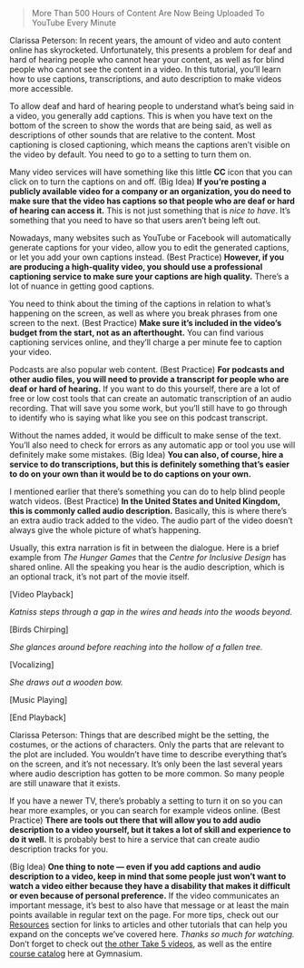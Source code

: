 > More Than 500 Hours of Content Are Now Being Uploaded To YouTube Every Minute

Clarissa Peterson: In recent years, the amount of video and auto content online has skyrocketed. Unfortunately, this presents a problem for deaf and hard of hearing people who cannot hear your content, as well as for blind people who cannot see the content in a video. In this tutorial, you’ll learn how to use captions, transcriptions, and auto description to make videos more accessible.

To allow deaf and hard of hearing people to understand what’s being said in a video, you generally add captions. This is when you have text on the bottom of the screen to show the words that are being said, as well as descriptions of other sounds that are relative to the content. Most captioning is closed captioning, which means the captions aren’t visible on the video by default. You need to go to a setting to turn them on.

Many video services will have something like this little **CC** icon that you can click on to turn the captions on and off. (Big Idea) **If you’re posting a publicly available video for a company or an organization, you do need to make sure that the video has captions so that people who are deaf or hard of hearing can access it.** This is not just something that is *nice to have*. It’s something that you need to have so that users aren’t being left out.

Nowadays, many websites such as YouTube or Facebook will automatically generate captions for your video, allow you to edit the generated captions, or let you add your own captions instead. (Best Practice) **However, if you are producing a high-quality video, you should use a professional captioning service to make sure your captions are high quality.** There’s a lot of nuance in getting good captions.

You need to think about the timing of the captions in relation to what’s happening on the screen, as well as where you break phrases from one screen to the next. (Best Practice) **Make sure it’s included in the video’s budget from the start, not as an afterthought.** You can find various captioning services online, and they’ll charge a per minute fee to caption your video.

Podcasts are also popular web content. (Best Practice) **For podcasts and other audio files, you will need to provide a transcript for people who are deaf or hard of hearing.** If you want to do this yourself, there are a lot of free or low cost tools that can create an automatic transcription of an audio recording. That will save you some work, but you’ll still have to go through to identify who is saying what like you see on this podcast transcript.

Without the names added, it would be difficult to make sense of the text. You’ll also need to check for errors as any automatic app or tool you use will definitely make some mistakes. (Big Idea) **You can also, of course, hire a service to do transcriptions, but this is definitely something that’s easier to do on your own than it would be to do captions on your own.**

I mentioned earlier that there’s something you can do to help blind people watch videos. (Best Practice) **In the United States and United Kingdom, this is commonly called audio description.** Basically, this is where there’s an extra audio track added to the video. The audio part of the video doesn’t always give the whole picture of what’s happening.

Usually, this extra narration is fit in between the dialogue. Here is a brief example from <cite>The Hunger Games</cite> that the <cite>Centre for Inclusive Design</cite> has shared online. All the speaking you hear is the audio description, which is an optional track, it’s not part of the movie itself.

[Video Playback]

*Katniss steps through a gap in the wires and heads into the woods beyond.*

[Birds Chirping]

*She glances around before reaching into the hollow of a fallen tree.*

[Vocalizing]

*She draws out a wooden bow.*

[Music Playing]

[End Playback]

Clarissa Peterson: Things that are described might be the setting, the costumes, or the actions of characters. Only the parts that are relevant to the plot are included. You wouldn’t have time to describe everything that’s on the screen, and it’s not necessary. It’s only been the last several years where audio description has gotten to be more common. So many people are still unaware that it exists.

If you have a newer TV, there’s probably a setting to turn it on so you can hear more examples, or you can search for example videos online. (Best Practice) **There are tools out there that will allow you to add audio description to a video yourself, but it takes a lot of skill and experience to do it well.** It is probably best to hire a service that can create audio description tracks for you.

(Big Idea) **One thing to note — even if you add captions and audio description to a video, keep in mind that some people just won’t want to watch a video either because they have a disability that makes it difficult or even because of personal preference.** If the video communicates an important message, it’s best to also have that message or at least the main points available in regular text on the page. For more tips, check out our [Resources][0] section for links to articles and other tutorials that can help you expand on the concepts we’ve covered here. *Thanks so much for watching.* Don’t forget to check out [the other Take 5 videos][1], as well as the entire [course catalog][2] here at Gymnasium.

[0]: #tutorial-resources
[1]: https://thegymnasium.com/courses/take5
[2]: https://thegymnasium.com/courses
